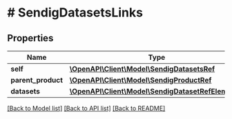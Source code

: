 # # SendigDatasetsLinks

## Properties

Name | Type | Description | Notes
------------ | ------------- | ------------- | -------------
**self** | [**\OpenAPI\Client\Model\SendigDatasetsRef**](SendigDatasetsRef.md) |  | [optional]
**parent_product** | [**\OpenAPI\Client\Model\SendigProductRef**](SendigProductRef.md) |  | [optional]
**datasets** | [**\OpenAPI\Client\Model\SendigDatasetRefElement[]**](SendigDatasetRefElement.md) |  | [optional]

[[Back to Model list]](../../README.md#models) [[Back to API list]](../../README.md#endpoints) [[Back to README]](../../README.md)
